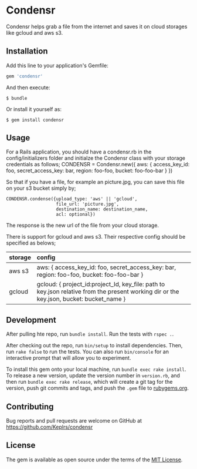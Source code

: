 # Condensr

Condensr helps grab a file from the internet and saves it on cloud storages like gcloud and aws s3.

## Installation

Add this line to your application's Gemfile:

```ruby
gem 'condensr'
```

And then execute:

    $ bundle

Or install it yourself as:

    $ gem install condensr

## Usage

For a Rails application, you should have a condensr.rb in the config/initializers folder and initialze the Condensr class with your storage credentials as follows;
CONDENSR = Condensr.new({
                          aws: {
                                access_key_id: foo,
                                secret_access_key: bar,
                                region: foo-foo,
                                bucket: foo-foo-bar
                                }
                          })

So that if you have a file, for example an picture.jpg, you can save this file on your s3 bucket simply by;

```
CONDENSR.condense({upload_type: 'aws' || 'gcloud',
                   file_url: 'picture.jpg',
                   destination_name: destination_name,
                   acl: optional})
```

The response is the new url of the file from your cloud storage.

There is support for gcloud and aws s3. Their respective config should be specified as belows;

| storage | config |
|:--------|:-------|
| aws s3  |    aws: { access_key_id: foo, secret_access_key: bar, region: foo-foo, bucket: foo-foo-bar } |
| gcloud  |    gcloud: { project_id:project_Id,  key_file: path to key.json relative from the present working dir or the key.json, bucket: bucket_name } |

## Development

After pulling hte repo, run `bundle install`. Run the tests with `rspec .`.

After checking out the repo, run `bin/setup` to install dependencies. Then, run `rake false` to run the tests. You can also run `bin/console` for an interactive prompt that will allow you to experiment.

To install this gem onto your local machine, run `bundle exec rake install`. To release a new version, update the version number in `version.rb`, and then run `bundle exec rake release`, which will create a git tag for the version, push git commits and tags, and push the `.gem` file to [rubygems.org](https://rubygems.org).

## Contributing

Bug reports and pull requests are welcome on GitHub at https://github.com/Keplrs/condensr


## License

The gem is available as open source under the terms of the [MIT License](http://opensource.org/licenses/MIT).

